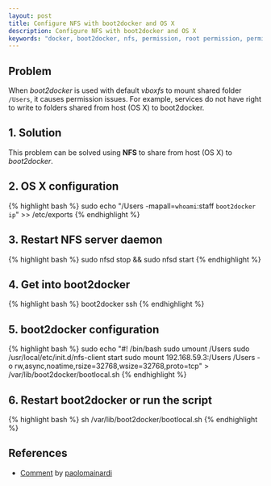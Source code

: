 ```yaml
---
layout: post
title: Configure NFS with boot2docker and OS X
description: Configure NFS with boot2docker and OS X
keywords: "docker, boot2docker, nfs, permission, root permission, permission issue, write permission, configure, osx, os x, mac"
---
```


## Problem

When *boot2docker* is used with default *vboxfs* to mount shared folder `/Users`, it causes permission issues. For example, services do not have right to write to folders shared from host (OS X) to boot2docker.


## 1. Solution

This problem can be solved using **NFS** to share from host (OS X) to *boot2docker*.


## 2. OS X configuration

{% highlight bash %}
sudo echo "/Users -mapall=`whoami`:staff `boot2docker ip`" >> /etc/exports
{% endhighlight %}


## 3. Restart NFS server daemon

{% highlight bash %}
sudo nfsd stop && sudo nfsd start
{% endhighlight %}


## 4. Get into boot2docker

{% highlight bash %}
boot2docker ssh
{% endhighlight %}


## 5. boot2docker configuration

{% highlight bash %}
sudo echo "#! /bin/bash
sudo umount /Users
sudo /usr/local/etc/init.d/nfs-client start
sudo mount 192.168.59.3:/Users /Users -o rw,async,noatime,rsize=32768,wsize=32768,proto=tcp" > /var/lib/boot2docker/bootlocal.sh
{% endhighlight %}


## 6. Restart boot2docker or run the script

{% highlight bash %}
sh /var/lib/boot2docker/bootlocal.sh
{% endhighlight %}


## References

* [Comment](https://github.com/boot2docker/boot2docker/issues/581#issuecomment-74535277) by [paolomainardi](https://github.com/paolomainardi)
